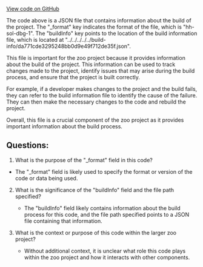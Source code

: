 [View code on GitHub](zoo-labs/zoo/blob/master/contracts/artifacts/@openzeppelin/contracts/token/ERC721/ERC721.sol/ERC721.dbg.json)

The code above is a JSON file that contains information about the build of the project. The "_format" key indicates the format of the file, which is "hh-sol-dbg-1". The "buildInfo" key points to the location of the build information file, which is located at "../../../../../build-info/da771cde3295248bb0d9e49f712de35f.json".

This file is important for the zoo project because it provides information about the build of the project. This information can be used to track changes made to the project, identify issues that may arise during the build process, and ensure that the project is built correctly. 

For example, if a developer makes changes to the project and the build fails, they can refer to the build information file to identify the cause of the failure. They can then make the necessary changes to the code and rebuild the project. 

Overall, this file is a crucial component of the zoo project as it provides important information about the build process.
## Questions: 
 1. What is the purpose of the "_format" field in this code?
   - The "_format" field is likely used to specify the format or version of the code or data being used.

2. What is the significance of the "buildInfo" field and the file path specified?
   - The "buildInfo" field likely contains information about the build process for this code, and the file path specified points to a JSON file containing that information.

3. What is the context or purpose of this code within the larger zoo project?
   - Without additional context, it is unclear what role this code plays within the zoo project and how it interacts with other components.